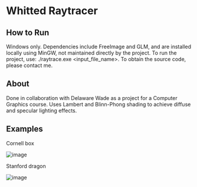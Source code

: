 # Whitted Raytracer
## How to Run
Windows only. Dependencies include FreeImage and GLM, and are installed locally using MinGW, not maintained directly by the project. To run the project, use: ./raytrace.exe <input_file_name>. To obtain the source code, please contact me.

## About
Done in collaboration with Delaware Wade as a project for a Computer Graphics course. Uses Lambert and Blinn-Phong shading to achieve diffuse and specular lighting effects.

## Examples
Cornell box

![image](https://github.com/elaine-ch/raytracer/assets/34292064/0d7edaa5-e561-460b-9a43-cb9f6939f3f2)

Stanford dragon

![image](https://github.com/elaine-ch/raytracer/assets/34292064/540c4619-b470-46d2-a0e8-3e53f04d3ab6)

